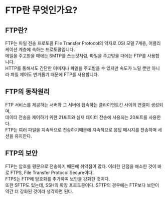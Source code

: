# FTP란 무엇인가요?

## FTP란?

FTP는 파일 전송 프로토콜 File Transfer Protocol의 약자로 OSI 모델 7계층, 어플리케이션 계층에 속하는 프로토콜입니다.  
메일을 주고받을 때에는 SMTP를 쓰는것처럼, 파일을 주고받을 때에는 FTP를 사용합니다.  
HTTP를 통해서도 간단한 이미지나 파일을 주고받을 수 있지만 속도가 느릴 뿐만 아니라 파일 제어도 번거롭기 때문에 FTP를 사용합니다.

## FTP의 동작원리

FTP 서비스를 제공하는 서버와 그 서버에 접속하는 클라이언트간 사이의 연결이 생성되며,  
데이터 전송을 제어하기 위한 21포트와 실제 데이터 전송에 사용되는 20포트를 사용한다.  
FTP는 여러 파일을 지속적으로 전송하기때문에 지속적으로 응답 메시지를 전송하며 세션을 유지한다.

## FTP의 보안

FTP는 암호를 평문으로 전송하기 때문에 취약점이 많다. 이러한 단점을 해소한 것이 바로 FTPS, File Transfer Protocol Secure이다.  
FTPS는 FTP에 암호화를 추가하여 보안을 강화한 것이다.  
또한 SFTP도 있는데, SSH의 확장 프로토콜이다.
SFTP의 경우에는 FTP보다 보안이 약간 더 강화된 것이라 생각하면 된다.
